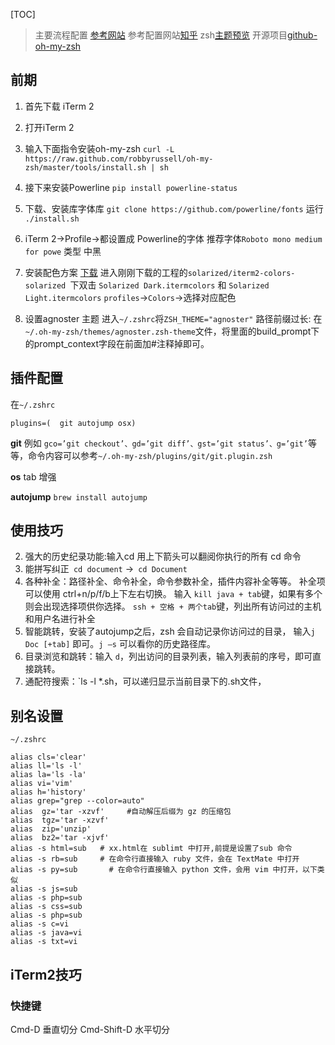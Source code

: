 [TOC]

> 主要流程配置 [参考网站](https://www.jianshu.com/p/7de00c73a2bb)
> 参考配置网站[知乎](https://zhuanlan.zhihu.com/mactalk/19556676)
>  zsh[主题预览](https://github.com/robbyrussell/oh-my-zsh/wiki/Themes#agnoster)
>  开源项目[github-oh-my-zsh](https://github.com/robbyrussell/oh-my-zsh)


## 前期
1. 首先下载 iTerm 2
2. 打开iTerm 2
3.  输入下面指令安装oh-my-zsh
`curl -L https://raw.github.com/robbyrussell/oh-my-zsh/master/tools/install.sh | sh`
4. 接下来安装Powerline
`pip install powerline-status`
5. 下载、安装库字体库
`git clone https://github.com/powerline/fonts`
运行
`./install.sh`
6. iTerm 2->Profile->都设置成 Powerline的字体
推荐字体`Roboto mono medium for powe` 类型 中黑
7. 安装配色方案
    [下载](https://github.com/altercation/solarized)    进入刚刚下载的工程的`solarized/iterm2-colors-solarized `下双击 `Solarized Dark.itermcolors` 和 `Solarized Light.itermcolors`
	`profiles`->`Colors`->选择对应配色

7. 设置agnoster 主题
	进入`~/.zshrc`将`ZSH_THEME="agnoster"`
    路径前缀过长: 在`~/.oh-my-zsh/themes/agnoster.zsh-theme`文件，将里面的build_prompt下的prompt_context字段在前面加#注释掉即可。
    
    
## 插件配置
在`~/.zshrc`
```
plugins=(  git autojump osx)
```
**git**
例如 `gco=’git checkout’、gd=’git diff’、gst=’git status’、g=’git’`等等，命令内容可以参考`~/.oh-my-zsh/plugins/git/git.plugin.zsh`

**os**
tab 增强

**autojump**
`brew install autojump`

## 使用技巧
2. 强大的历史纪录功能:输入cd 用上下箭头可以翻阅你执行的所有 cd 命令
3. 能拼写纠正` cd document` ->` cd Document`
4. 各种补全：路径补全、命令补全，命令参数补全，插件内容补全等等。
	补全项可以使用 ctrl+n/p/f/b上下左右切换。
    输入 `kill java + tab`键，如果有多个则会出现选择项供你选择。
    `ssh + 空格 + 两个tab`键，列出所有访问过的主机和用户名进行补全
5. 智能跳转，安装了autojump之后，zsh 会自动记录你访问过的目录，
	输入`j Doc [+tab]` 即可。`j –s` 可以看你的历史路径库。
6. 目录浏览和跳转：输入 `d`，列出访问的目录列表，输入列表前的序号，即可直接跳转。
7. 通配符搜索：`ls -l  *.sh，可以递归显示当前目录下的.sh文件，

## 别名设置
`~/.zshrc`
```
alias cls='clear'
alias ll='ls -l'
alias la='ls -la'
alias vi='vim'
alias h='history'
alias grep="grep --color=auto"
alias  gz='tar -xzvf'     #自动解压后缀为 gz 的压缩包
alias  tgz='tar -xzvf'
alias  zip='unzip'
alias  bz2='tar -xjvf'
alias -s html=sub   # xx.html在 sublimt 中打开,前提是设置了sub 命令
alias -s rb=sub     # 在命令行直接输入 ruby 文件，会在 TextMate 中打开
alias -s py=sub       # 在命令行直接输入 python 文件，会用 vim 中打开，以下类似
alias -s js=sub
alias -s php=sub
alias -s css=sub
alias -s php=sub
alias -s c=vi
alias -s java=vi
alias -s txt=vi
```

## iTerm2技巧
### 快捷键
Cmd-D                              垂直切分
Cmd-Shift-D                    水平切分